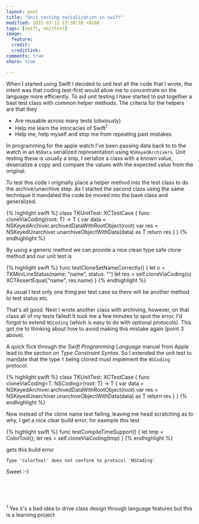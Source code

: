 ```yaml
---
layout: post
title: "Unit testing serialization in swift"
modified: 2015-03-12 13:30:10 +0100
tags: [swift, unittest]
image:
  feature: 
  credit: 
  creditlink: 
comments: true
share: true

---
```


When I started using Swift I decided to unit test all the code that I wrote, the intent was that coding test-first would allow me to concentrate on the language more efficiently. To aid unit testing I have started to put together a bast test class with common helper methods. The criteria for the helpers are that they

*	Are reusable across many tests (obviously)
*	Help me learn the intricacies of Swift<sup>1</sup>
*	Help me, help myself and stop me from repeating past mistakes

In programming for the apple watch I've been passing data back to to the watch in an `NSData` serialized representation using `NSKeyedArchivers`. Unit testing these is usually a snip, I serialize a class with a known value, deserialize a copy and compare the values with the expected value from the original.

To test this code I originally place a helper method into the test class to do the archive/unarchive step. As I started the second class using the same technique it mandated the code be moved into the base class and generalized. 


{% highlight swift %}
class TKUnitTest: XCTestCase {
    func cloneViaCoding(root: T) -> T {
        var data = NSKeyedArchiver.archivedDataWithRootObject(root)
        var res = NSKeyedUnarchiver.unarchiveObjectWithData(data) as T
        return res
    }
}
{% endhighlight %}

By using a generic method we can provide a nice clean type safe clone method and our unit test is

{% highlight swift %}
 func testCloneSetNameCorrectly() {
        let o = TKMiniLineStatus(name: "name", status: "")
        let res = self.cloneViaCoding(o)
        XCTAssertEqual("name", res.name)
    }
{% endhighlight %}

As usual I test only one thing per test case so there will be another method to test status etc.

That's all good. Next I wrote another class with archiving, however, on that class all of my tests failed! It took me a few minutes to spot the error, I'd forgot to  extend `NSCoding` (which is easy to do with optional protocols). This got me to thinking about how to avoid making this mistake again (point 3 above).

A quick flick through the _Swift Programming Language_ manual from Apple lead to the section on _Type Constraint Syntax_. So I extended the unit test to mandate that the type `T` being cloned must implement the `NSCoding` protocol. 


{% highlight swift %}
class TKUnitTest: XCTestCase {
    func cloneViaCoding<T: NSCoding>(root: T) -> T {
        var data = NSKeyedArchiver.archivedDataWithRootObject(root)
        var res = NSKeyedUnarchiver.unarchiveObjectWithData(data) as T
        return res
    }
}
{% endhighlight %}

Now instead of the clone name test failing, leaving me head scratching as to why, I get a nice clear build error, for eaxmple this test 

{% highlight swift %}
    func testCompileTimeSupport() {
        let tmp = ColorTool();
        let res = self.cloneViaCoding(tmp)
    }
{% endhighlight %}

gets this build error



	Type 'ColorTool' does not conform to protocol 'NSCoding'


Sweet :-)

<br/>

<br/>

<br/>



<sup>1</sup> Yes it's a bad idea to drive class design through language features but this is a learning project
